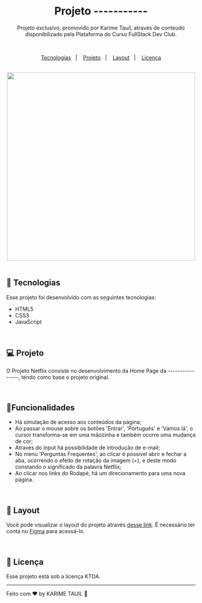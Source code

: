 <h1 align="center"> Projeto ----------- </h1>

 <p align="center">Projeto exclusivo, promovido por Karime Tauil, através de conteúdo disponibilizado pela Plataforma do Curso FullStack Dev Club.</p>

<br>

<p align="center">
  <a href="#-tecnologias">Tecnologias</a>&nbsp;&nbsp;&nbsp;|&nbsp;&nbsp;&nbsp;
  <a href="#-projeto">Projeto</a>&nbsp;&nbsp;&nbsp;|&nbsp;&nbsp;&nbsp;
  <a href="#-layout">Layout</a>&nbsp;&nbsp;&nbsp;|&nbsp;&nbsp;&nbsp;
  <a href="#memo-licença">Licença</a>
</p>

<br>

  <div align="center">
    <img src="" width="500px">
  </div>

<br>

## 🚀 Tecnologias

Esse projeto foi desenvolvido com as seguintes tecnologias:

  - HTML5
  - CSS3
  - JavaScript 
 
 <br>

## 💻 Projeto

O Projeto Netflix consiste no desenvolvimento da Home Page da ----------------, tendo como base o projeto original. 

<br>
 
## 🚩Funcionalidades

- Há simulação de acesso aos conteúdos da página;
- Ao passar o mouse sobre os botões 'Entrar', 'Português' e 'Vamos lá', o cursor transforma-se em uma mãozinha e também ocorre uma mudança de cor;
- Através do input há possibilidade de introdução de e-mail;
- No menu 'Perguntas Frequentes', ao clicar é possivel abrir e fechar a aba, ocorrendo o efeito de rotação da imagem (+), e deste modo constando o significado da palavra Netflix; 
- Ao clicar nos links do Rodapé, há um direcionamento para uma nova página.

 <br>

## 🔖 Layout

Você pode visualizar o layout do projeto através [desse link](https://www.figma.com/file/iy6s4aZebD1RwoyiOQdYAo/Netflix-DIG-(Community)?type=design&node-id=0-1&t=uiylD7RyKtWwInl3-0). É necessário ter conta no [Figma](https://figma.com) para acessá-lo.

<br>

## :memo: Licença

Esse projeto está sob a licença KTDA.

---

Feito com ♥ by KARIME TAUIL :wave:   
